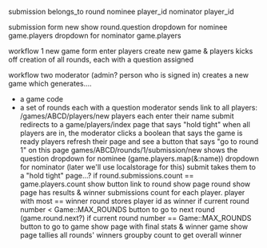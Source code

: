 submission
belongs_to round
nominee player_id
nominator player_id

submission form new
show round.question
dropdown for nominee game.players
dropdown for nominator game.players


workflow 1
new game form
enter players
create new game & players
kicks off creation of all rounds, each with a question assigned



workflow two
moderator (admin? person who is signed in) creates a new game which generates....
- a game code
- a set of rounds each with a question
moderator sends link to all players: /games/ABCD/players/new
players each enter their name
submit redirects to a game/players/index page that says "hold tight"
when all players are in, the moderator clicks a boolean that says the game is ready
players refresh their page and see a button that says "go to round 1"
on this page games/ABCD/rounds/1/submission/new
shows the question
dropdown for nominee (game.players.map(&:name))
dropdown for nominator (later we'll use localstorage for this)
submit takes them to a "hold tight" page...?
if round.submissions.count == game.players.count
show button link to round show page
round show page has results & winner
submissions count for each player. player with most == winner
round stores player id as winner
if current round number < Game::MAX_ROUNDS
button to go to next round (game.round.next?)
if current round number == Game::MAX_ROUNDS
button to go to game show page with final stats & winner
game show page tallies all rounds' winners groupby count to get overall winner
